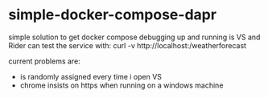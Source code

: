 # simple-docker-compose-dapr
simple solution to get docker compose debugging up and running is VS and Rider
can test the service with:
curl -v http://localhost:<someport>/weatherforecast 

current problems are:
 - <someport> is randomly assigned every time i open VS
 - chrome insists on https when running on a windows machine
